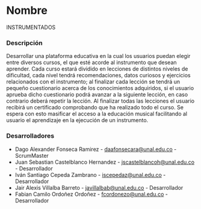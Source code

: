 # Nombre

INSTRUMENTADOS

### Descripción

Desarrollar una plataforma educativa en la cual los usuarios puedan elegir entre diversos cursos, el que esté acorde al instrumento que desean aprender. Cada curso estará dividido en lecciones de distintos niveles de dificultad, cada nivel tendrá recomendaciones, datos curiosos y ejercicios relacionados con el instrumento; al finalizar cada lección se tendrá un pequeño cuestionario acerca de los conocimientos adquiridos, si el usuario aprueba dicho cuestionario podrá avanzar a la siguiente lección, en caso contrario deberá repetir la lección. Al finalizar todas las lecciones el usuario recibirá un certificado comprobando que ha realizado todo el curso. Se espera con esto masificar el acceso a la educación musical facilitando al usuario el aprendizaje en la ejecución de un instrumento.



### Desarrolladores
* Dago Alexander Fonseca Ramirez - daafonsecara@unal.edu.co - ScrumMaster
* Juan Sebastian Castelblanco Hernandez - jscastelblancoh@unal.edu.co - Desarrollador
* Iván Santiago Cepeda Zambrano - iscepedaz@unal.edu.co - Desarrollador
* Jair Alexis Villalba Barreto - javillalbab@unal.edu.co - Desarrollador
* Fabian Camilo Ordoñez Ordoñez - fcordonezo@unal.edu.co - Desarrollador
